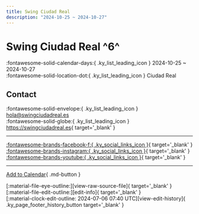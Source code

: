 ```yaml
---
title: Swing Ciudad Real
description: "2024-10-25 ~ 2024-10-27"
---
```


# Swing Ciudad Real ^6^

:fontawesome-solid-calendar-days:{ .ky_list_leading_icon } 2024-10-25 ~ 2024-10-27  
:fontawesome-solid-location-dot:{ .ky_list_leading_icon } Ciudad Real  

## Contact

:fontawesome-solid-envelope:{ .ky_list_leading_icon } <hola@swingciudadreal.es>  
:fontawesome-solid-globe:{ .ky_list_leading_icon } <https://swingciudadreal.es>{ target='_blank' }  

---

 [:fontawesome-brands-facebook-f:{ .ky_social_links_icon }](https://www.facebook.com/swingciudadrealasoc){ target='_blank' } [:fontawesome-brands-instagram:{ .ky_social_links_icon }](https://instagram.com/swingciudadreal){ target='_blank' } [:fontawesome-brands-youtube:{ .ky_social_links_icon }](https://youtube.com/@SwingCiudadReal){ target='_blank' }

---

[Add to Calendar](https://swing.news/ics/en/2024/es/swing-ciudad-real-2024.ics){ .md-button }

<div class="ky_page_footer" markdown>
<div class="ky_page_footer_trailing" markdown="span">
[:material-file-eye-outline:][view-raw-source-file]{ target='_blank' }
[:material-file-edit-outline:][edit-info]{ target='_blank' }
</div>
<div class="ky_page_footer_leading" markdown="span">
[:material-clock-edit-outline: 2024-07-06 07:40 UTC][view-edit-history]{ .ky_page_footer_history_button target='_blank' }
</div>
</div>

[view-raw-source-file]: https://github.com/swingdance/events/blob/main/2024/es/swing-ciudad-real-2024.json "View Raw Source File"
[edit-info]: https://github.com/swingdance/events/issues/new?assignees=&labels=update+event&projects=&template=03-update_entity.yml&title=%5B2024%2Fes%5D%20Swing%20Ciudad%20Real&region=es&year=2024&id=swing-ciudad-real-2024&name=Swing%20Ciudad%20Real&org_id= "Edit Info"

[view-edit-history]: https://github.com/swingdance/events/commits/main/2024/es/swing-ciudad-real-2024.json "View Edit History"
